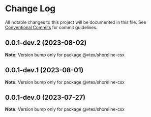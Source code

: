 # Change Log

All notable changes to this project will be documented in this file.
See [Conventional Commits](https://conventionalcommits.org) for commit guidelines.

## 0.0.1-dev.2 (2023-08-02)

**Note:** Version bump only for package @vtex/shoreline-csx





## 0.0.1-dev.1 (2023-08-01)

**Note:** Version bump only for package @vtex/shoreline-csx





## 0.0.1-dev.0 (2023-07-27)

**Note:** Version bump only for package @vtex/shoreline-csx
